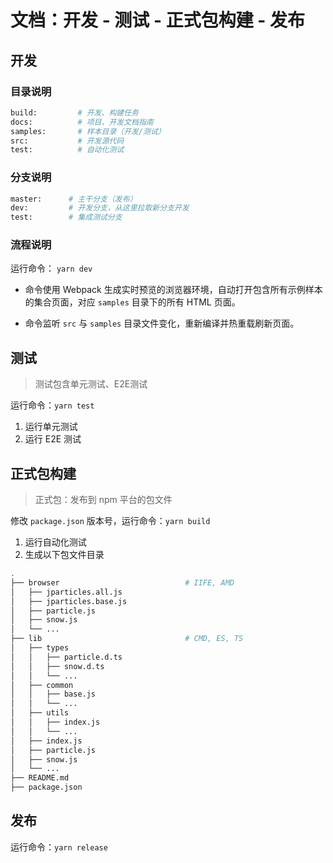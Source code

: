 # 文档：开发 - 测试 - 正式包构建 - 发布

## 开发

### 目录说明

```bash
build:         # 开发、构建任务
docs:          # 项目、开发文档指南
samples:       # 样本目录（开发/测试）
src:           # 开发源代码
test:          # 自动化测试
```

### 分支说明

```bash
master:      # 主干分支（发布）
dev:         # 开发分支，从这里拉取新分支开发
test:        # 集成测试分支
```

### 流程说明

运行命令： `yarn dev`

- 命令使用 Webpack 生成实时预览的浏览器环境，自动打开包含所有示例样本的集合页面，对应 `samples` 目录下的所有 HTML 页面。

- 命令监听 `src` 与 `samples` 目录文件变化，重新编译并热重载刷新页面。


## 测试

> 测试包含单元测试、E2E测试

运行命令：`yarn test`

1. 运行单元测试
1. 运行 E2E 测试


## 正式包构建

> 正式包：发布到 npm 平台的包文件

修改 `package.json` 版本号，运行命令：`yarn build`

1. 运行自动化测试
1. 生成以下包文件目录

```bash
.
├── browser                            # IIFE, AMD
│   ├── jparticles.all.js
│   ├── jparticles.base.js
│   ├── particle.js
│   ├── snow.js
│   └── ...
├── lib                                # CMD, ES, TS
│   ├── types
│   │   ├── particle.d.ts
│   │   ├── snow.d.ts
│   │   └── ...
│   ├── common
│   │   ├── base.js
│   │   └── ...
│   ├── utils
│   │   ├── index.js
│   │   └── ...
│   ├── index.js
│   ├── particle.js
│   ├── snow.js
│   └── ...
├── README.md
├── package.json
```


## 发布

运行命令：`yarn release`



